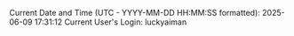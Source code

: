 Current Date and Time (UTC - YYYY-MM-DD HH:MM:SS formatted): 2025-06-09 17:31:12
Current User's Login: luckyaiman

